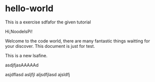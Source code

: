# hello-world
This is a exercise sdfafor the given tutorial

Hi,NoodelsPi!

Welcome to the code world, there are many fantastic things waitting for your discover.
This document is just for test.

This is a new lsafine.



asdjfjasAAAAAd

asjdflasd
asljfjl
aljsdfjlasd
ajsldfj

